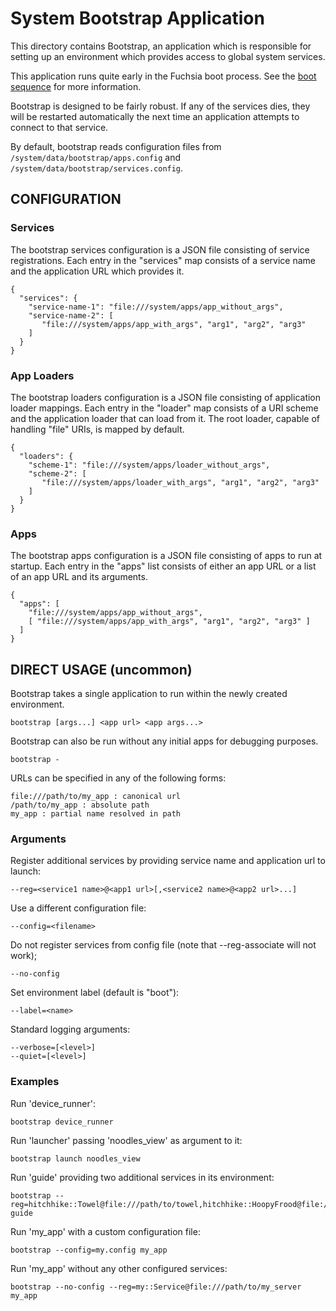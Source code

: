 # System Bootstrap Application

This directory contains Bootstrap, an application which is responsible
for setting up an environment which provides access to global system
services.

This application runs quite early in the Fuchsia boot process. See the
[boot sequence](https://fuchsia.googlesource.com/docs/+/master/boot_sequence.md)
for more information.

Bootstrap is designed to be fairly robust.  If any of the services
dies, they will be restarted automatically the next time an
application attempts to connect to that service.

By default, bootstrap reads configuration files from
`/system/data/bootstrap/apps.config` and
`/system/data/bootstrap/services.config`.

## CONFIGURATION

### Services

The bootstrap services configuration is a JSON file consisting of service
registrations.  Each entry in the "services" map consists of a service
name and the application URL which provides it.

    {
      "services": {
        "service-name-1": "file:///system/apps/app_without_args",
        "service-name-2": [
           "file:///system/apps/app_with_args", "arg1", "arg2", "arg3"
        ]
      }
    }

### App Loaders

The bootstrap loaders configuration is a JSON file consisting of application
loader mappings.  Each entry in the "loader" map consists of a URI scheme and
the application loader that can load from it.  The root loader, capable of
handling "file" URIs, is mapped by default.

    {
      "loaders": {
        "scheme-1": "file:///system/apps/loader_without_args",
        "scheme-2": [
           "file:///system/apps/loader_with_args", "arg1", "arg2", "arg3"
        ]
      }
    }

### Apps

The bootstrap apps configuration is a JSON file consisting of apps to run at
startup.  Each entry in the "apps" list consists of either an app URL or a list
of an app URL and its arguments.

    {
      "apps": [
        "file:///system/apps/app_without_args",
        [ "file:///system/apps/app_with_args", "arg1", "arg2", "arg3" ]
      ]
    }

## DIRECT USAGE (uncommon)

Bootstrap takes a single application to run within the newly created
environment.

    bootstrap [args...] <app url> <app args...>

Bootstrap can also be run without any initial apps for debugging purposes.

    bootstrap -

URLs can be specified in any of the following forms:

    file:///path/to/my_app : canonical url
    /path/to/my_app : absolute path
    my_app : partial name resolved in path

### Arguments

Register additional services by providing service name and application url to launch:

    --reg=<service1 name>@<app1 url>[,<service2 name>@<app2 url>...]

Use a different configuration file:

    --config=<filename>

Do not register services from config file (note that --reg-associate will not work);

    --no-config

Set environment label (default is "boot"):

    --label=<name>

Standard logging arguments:

    --verbose=[<level>]
    --quiet=[<level>]

### Examples

Run 'device_runner':

    bootstrap device_runner

Run 'launcher' passing 'noodles_view' as argument to it:

    bootstrap launch noodles_view

Run 'guide' providing two additional services in its environment:

    bootstrap --reg=hitchhike::Towel@file:///path/to/towel,hitchhike::HoopyFrood@file:///path/to/ford_prefect guide

Run 'my_app' with a custom configuration file:

    bootstrap --config=my.config my_app

Run 'my_app' without any other configured services:

    bootstrap --no-config --reg=my::Service@file:///path/to/my_server my_app
